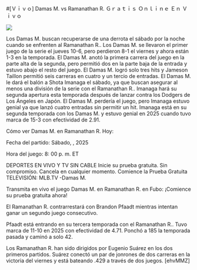#[Ｖｉｖｏ] Damas M. vs Ramanathan R. Ｇｒａｔｉｓ Ｏｎｌｉｎｅ Ｅｎ Ｖｉｖｏ  
  
  
[![](https://i.imgur.com/qSNzIqt.png)](https://movie.rssnews.media/YgqdXAAck.php)  
  
Los Damas M. buscan recuperarse de una derrota el sábado por la noche cuando se enfrenten al Ramanathan R.. Los Damas M. se llevaron el primer juego de la serie el jueves 10-6, pero perdieron 8-1 el viernes y ahora están 1-3 en la temporada. El Damas M. anotó la primera carrera del juego en la parte alta de la segunda, pero permitió dos en la parte baja de la entrada y estuvo abajo el resto del juego. El Damas M. logró solo tres hits y Jameson Taillon permitió seis carreras en cuatro y un tercio de entradas. El Damas M. le dará el balón a Shota Imanaga el sábado, ya que buscan asegurar al menos una división de la serie con el Ramanathan R.. Imanaga hará su segunda apertura esta temporada después de lanzar contra los Dodgers de Los Ángeles en Japón. El Damas M. perdería el juego, pero Imanaga estuvo genial ya que lanzó cuatro entradas sin permitir un hit. Imanaga está en su segunda temporada con los Damas M. y estuvo genial en 2025 cuando tuvo marca de 15-3 con efectividad de 2.91.

Cómo ver Damas M. en Ramanathan R. Hoy:

Fecha del partido: Sábado, , 2025

Hora del juego: 8: 00 p. m. ET

DEPORTES EN VIVO Y TV SIN CABLE
Inicie su prueba gratuita. Sin compromiso. Cancela en cualquier momento.
Comience la Prueba Gratuita
TELEVISIÓN: MLB.TV -Damas M.

Transmita en vivo el juego Damas M. en Ramanathan R. en Fubo: ¡Comience su prueba gratuita ahora! 

El Ramanathan R. contrarrestará con Brandon Pfaadt mientras intentan ganar un segundo juego consecutivo.

Pfaadt está entrando en su tercera temporada con el Ramanathan R.. Tuvo marca de 11-10 en 2025 con efectividad de 4.71. Ponchó a 185 la temporada pasada y caminó a solo 42.

Los Ramanathan R. han sido dirigidos por Eugenio Suárez en los dos primeros partidos. Suárez conectó un par de jonrones de dos carreras en la victoria del viernes y está bateando .429 a través de dos juegos. [ehvMMZ]